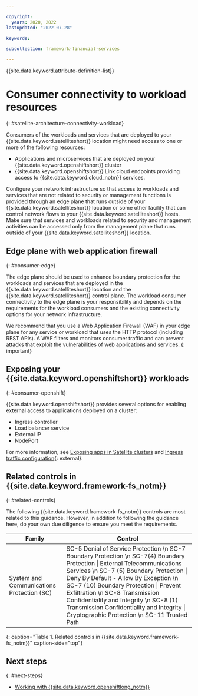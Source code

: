 ```yaml
---

copyright:
  years: 2020, 2022
lastupdated: "2022-07-28"

keywords: 

subcollection: framework-financial-services

---
```


{{site.data.keyword.attribute-definition-list}}

# Consumer connectivity to workload resources
{: #satellite-architecture-connectivity-workload}

Consumers of the workloads and services that are deployed to your {{site.data.keyword.satelliteshort}} location might need access to one or more of the following resources:

- Applications and microservices that are deployed on your {{site.data.keyword.openshiftshort}} cluster
- {{site.data.keyword.openshiftshort}} Link cloud endpoints providing access to {{site.data.keyword.cloud_notm}} services.



Configure your network infrastructure so that access to workloads and services that are not related to security or management functions is provided through an edge plane that runs outside of your {{site.data.keyword.satelliteshort}} location or some other facility that can control network flows to your {{site.data.keyword.satelliteshort}} hosts. Make sure that services and workloads related to security and management activities can be accessed only from the management plane that runs outside of your {{site.data.keyword.satelliteshort}} location.

## Edge plane with web application firewall
{: #consumer-edge}

The edge plane should be used to enhance boundary protection for the workloads and services that are deployed in the {{site.data.keyword.satelliteshort}} location and the {{site.data.keyword.satelliteshort}} control plane. The workload consumer connectivity to the edge plane is your responsibility and depends on the requirements for the workload consumers and the existing connectivity options for your network infrastructure.

We recommend that you use a Web Application Firewall (WAF) in your edge plane for any service or workload that uses the HTTP protocol (including REST APIs). A WAF filters and monitors consumer traffic and can prevent attacks that exploit the vulnerabilities of web applications and services.
{: important}

## Exposing your {{site.data.keyword.openshiftshort}} workloads
{: #consumer-openshift}

{{site.data.keyword.openshiftshort}} provides several options for enabling external access to applications deployed on a cluster:

- Ingress controller
- Load balancer service
- External IP
- NodePort

For more information, see [Exposing apps in Satellite clusters](/docs/openshift?topic=openshift-sat-expose-apps) and [Ingress traffic configuration](https://docs.openshift.com/container-platform/4.10/networking/configuring_ingress_cluster_traffic/overview-traffic.html){: external}.

## Related controls in {{site.data.keyword.framework-fs_notm}} 
{: #related-controls}

The following {{site.data.keyword.framework-fs_notm}} controls are most related to this guidance. However, in addition to following the guidance here, do your own due diligence to ensure you meet the requirements.

| Family              | Control                                           |
|---------------------|---------------------------------------------------|
| System and Communications Protection (SC)  | SC-5 Denial of Service Protection \n SC-7 Boundary Protection \n SC-7(4) Boundary Protection &#124; External Telecommunications Services \n SC-7 (5) Boundary Protection &#124; Deny By Default - Allow By Exception \n SC-7 (10) Boundary Protection &#124; Prevent Exfiltration \n SC-8 Transmission Confidentiality and Integrity \n SC-8 (1) Transmission Confidentiality and Integrity &#124; Cryptographic Protection \n SC-11 Trusted Path  |
{: caption="Table 1. Related controls in {{site.data.keyword.framework-fs_notm}}" caption-side="top"}

## Next steps
{: #next-steps}

- [Working with {{site.data.keyword.openshiftlong_notm}}](/docs/allowlist/framework-financial-services?topic=framework-financial-services-shared-containers-openshift)

